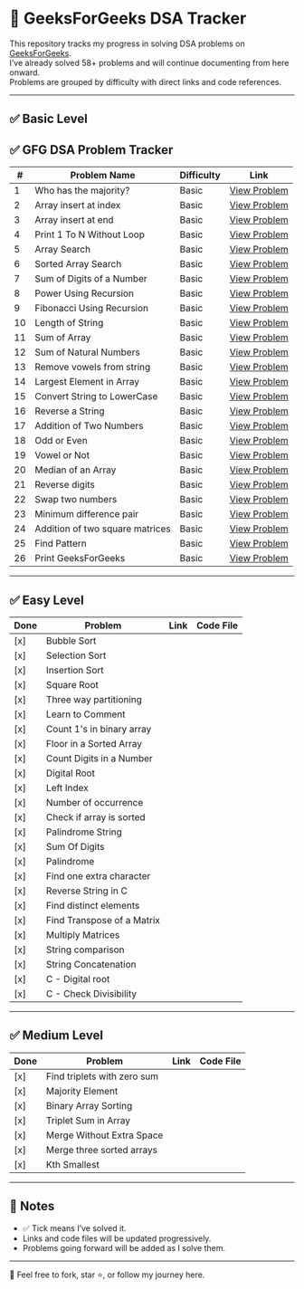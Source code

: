 # 📘 GeeksForGeeks DSA Tracker

This repository tracks my progress in solving DSA problems on [GeeksForGeeks](https://www.geeksforgeeks.org/).  
I’ve already solved 58+ problems and will continue documenting from here onward.  
Problems are grouped by difficulty with direct links and code references.

---

## ✅ Basic Level
## ✅ GFG DSA Problem Tracker

| #   | Problem Name                            | Difficulty | Link                                                                 |
|-----|-----------------------------------------|------------|----------------------------------------------------------------------|
| 1   | Who has the majority?                   | Basic      | [View Problem](https://www.geeksforgeeks.org/problems/who-has-the-majority/0/) |
| 2   | Array insert at index                   | Basic      | [View Problem](https://www.geeksforgeeks.org/problems/array-insert-at-index/0/) |
| 3   | Array insert at end                     | Basic      | [View Problem](https://www.geeksforgeeks.org/problems/array-insert-at-end/0/) |
| 4   | Print 1 To N Without Loop               | Basic      | [View Problem](https://www.geeksforgeeks.org/problems/print-1-to-n-without-using-loops-1587115620/0/) |
| 5   | Array Search                            | Basic      | [View Problem](https://www.geeksforgeeks.org/problems/search-an-element-in-an-array-1587115621/0/) |
| 6   | Sorted Array Search                     | Basic      | [View Problem](https://www.geeksforgeeks.org/problems/who-will-win-1587115621/0/) |
| 7   | Sum of Digits of a Number               | Basic      | [View Problem](https://www.geeksforgeeks.org/problems/sum-of-digits-of-a-number/0/) |
| 8   | Power Using Recursion                   | Basic      | [View Problem](https://www.geeksforgeeks.org/problems/power-using-recursion/0/) |
| 9   | Fibonacci Using Recursion               | Basic      | [View Problem](https://www.geeksforgeeks.org/problems/fibonacci-using-recursion/0/) |
| 10  | Length of String                        | Basic      | [View Problem](https://www.geeksforgeeks.org/problems/length-of-string/0/) |
| 11  | Sum of Array                            | Basic      | [View Problem](https://www.geeksforgeeks.org/problems/sum-of-array2326/0/) |
| 12  | Sum of Natural Numbers                  | Basic      | [View Problem](https://www.geeksforgeeks.org/problems/sum-of-series2811/0/) |
| 13  | Remove vowels from string               | Basic      | [View Problem](https://www.geeksforgeeks.org/problems/remove-vowels-from-string1446/0/) |
| 14  | Largest Element in Array                | Basic      | [View Problem](https://www.geeksforgeeks.org/problems/largest-element-in-array4009/0/) |
| 15  | Convert String to LowerCase             | Basic      | [View Problem](https://www.geeksforgeeks.org/problems/java-convert-string-to-lowercase2313/0/) |
| 16  | Reverse a String                        | Basic      | [View Problem](https://www.geeksforgeeks.org/problems/java-reverse-a-string0416/0/) |
| 17  | Addition of Two Numbers                 | Basic      | [View Problem](https://www.geeksforgeeks.org/problems/addition-of-two-numbers0812/0/) |
| 18  | Odd or Even                             | Basic      | [View Problem](https://www.geeksforgeeks.org/problems/odd-or-even3618/0/) |
| 19  | Vowel or Not                            | Basic      | [View Problem](https://www.geeksforgeeks.org/problems/vowel-or-not0831/0/) |
| 20  | Median of an Array                      | Basic      | [View Problem](https://www.geeksforgeeks.org/problems/find-the-median0527/0/) |
| 21  | Reverse digits                          | Basic      | [View Problem](https://www.geeksforgeeks.org/problems/reverse-digit0316/0/) |
| 22  | Swap two numbers                        | Basic      | [View Problem](https://www.geeksforgeeks.org/problems/swap-two-numbers3844/0/) |
| 23  | Minimum difference pair                 | Basic      | [View Problem](https://www.geeksforgeeks.org/problems/minimum-difference-pair5444/0/) |
| 24  | Addition of two square matrices         | Basic      | [View Problem](https://www.geeksforgeeks.org/problems/addition-of-two-square-matrices4916/0/) |
| 25  | Find Pattern                            | Basic      | [View Problem](https://www.geeksforgeeks.org/problems/find-pattern--141628/0/) |
| 26  | Print GeeksForGeeks                     | Basic      | [View Problem](https://www.geeksforgeeks.org/problems/print-geeksforgeeks--141629/0/) |

---

## ✅ Easy Level

| Done | Problem | Link | Code File |
|------|---------|------|-----------|
| [x] | Bubble Sort | |  |
| [x] | Selection Sort | |  |
| [x] | Insertion Sort | |  |
| [x] | Square Root | |  |
| [x] | Three way partitioning | |  |
| [x] | Learn to Comment | |  |
| [x] | Count 1's in binary array | |  |
| [x] | Floor in a Sorted Array | |  |
| [x] | Count Digits in a Number | |  |
| [x] | Digital Root | |  |
| [x] | Left Index | |  |
| [x] | Number of occurrence | |  |
| [x] | Check if array is sorted | |  |
| [x] | Palindrome String | |  |
| [x] | Sum Of Digits | |  |
| [x] | Palindrome | |  |
| [x] | Find one extra character | |  |
| [x] | Reverse String in C | |  |
| [x] | Find distinct elements | |  |
| [x] | Find Transpose of a Matrix | |  |
| [x] | Multiply Matrices | |  |
| [x] | String comparison | |  |
| [x] | String Concatenation | |  |
| [x] | C - Digital root | |  |
| [x] | C - Check Divisibility | |  |

---

## ✅ Medium Level

| Done | Problem | Link | Code File |
|------|---------|------|-----------|
| [x] | Find triplets with zero sum | |  |
| [x] | Majority Element | |  |
| [x] | Binary Array Sorting | |  |
| [x] | Triplet Sum in Array | |  |
| [x] | Merge Without Extra Space | |  |
| [x] | Merge three sorted arrays | |  |
| [x] | Kth Smallest | |  |

---

## 📌 Notes

- ✅ Tick means I’ve solved it.
- Links and code files will be updated progressively.
- Problems going forward will be added as I solve them.

---

🧠 Feel free to fork, star ⭐, or follow my journey here.


